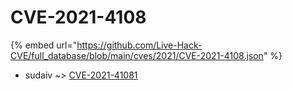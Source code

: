 # CVE-2021-4108
{% embed url="https://github.com/Live-Hack-CVE/full_database/blob/main/cves/2021/CVE-2021-4108.json" %}

* sudaiv ~> [CVE-2021-41081](https://www.alice-snow.ru/2021/database/cve-2021-4108/cve-2021-41081-sudaiv)